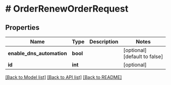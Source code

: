 # # OrderRenewOrderRequest

## Properties

Name | Type | Description | Notes
------------ | ------------- | ------------- | -------------
**enable_dns_automation** | **bool** |  | [optional] [default to false]
**id** | **int** |  | [optional]

[[Back to Model list]](../../README.md#models) [[Back to API list]](../../README.md#endpoints) [[Back to README]](../../README.md)
